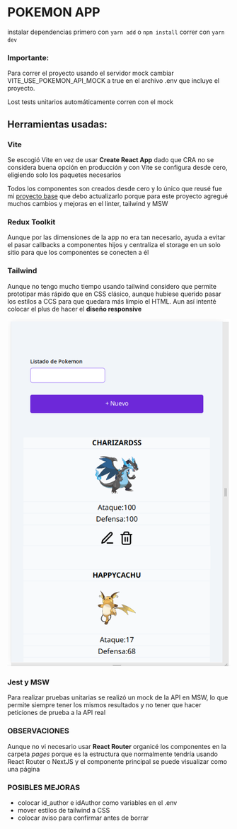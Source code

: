 # POKEMON APP
instalar dependencias primero con `yarn add` o `npm install`
correr con `yarn dev`

### Importante:
Para correr el proyecto usando el servidor mock cambiar
VITE_USE_POKEMON_API_MOCK a true en el archivo .env que incluye
el proyecto.

Lost tests unitarios automáticamente corren con el mock

## Herramientas usadas:
### Vite
Se escogió Vite en vez de usar **Create React App** dado que CRA no se considera buena opción en producción y con
Vite se configura desde cero, eligiendo solo los paquetes necesarios

Todos los componentes son creados desde cero y lo único que reusé
fue mi [proyecto base](https://github.com/cocodrino/base_project_react_vite/tree/main/src)
que debo actualizarlo porque para este proyecto agregué muchos cambios y mejoras en el linter,
tailwind y MSW

### Redux Toolkit
Aunque por las dimensiones de la app no era tan necesario, ayuda a evitar el pasar callbacks a componentes
hijos y centraliza el storage en un solo sitio para que los componentes se conecten a él

### Tailwind
Aunque no tengo mucho tiempo usando tailwind considero que permite prototipar más rápido que en CSS clásico, aunque hubiese querido pasar los estilos a
CCS para que quedara más limpio el HTML. Aun así intenté colocar el plus de hacer el **diseño responsive** 

![imagen](capture.png)

### Jest y MSW
Para realizar pruebas unitarias se realizó un mock de la API en MSW, lo que permite siempre tener los mismos
resultados y no tener que hacer peticiones de prueba a la API real

### OBSERVACIONES
Aunque no vi necesario usar **React Router** organicé los componentes en la carpeta *pages* porque es la
estructura que normalmente tendría usando React Router o NextJS y el componente principal se puede
visualizar como una página


### POSIBLES MEJORAS
- colocar id_author e idAuthor como variables en el .env
- mover estilos de tailwind a CSS
- colocar aviso para confirmar antes de borrar

